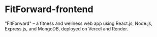 # FitForward-frontend
"FitForward" – a fitness and wellness web app using React.js, Node.js, Express.js, and MongoDB, deployed on Vercel and Render.
